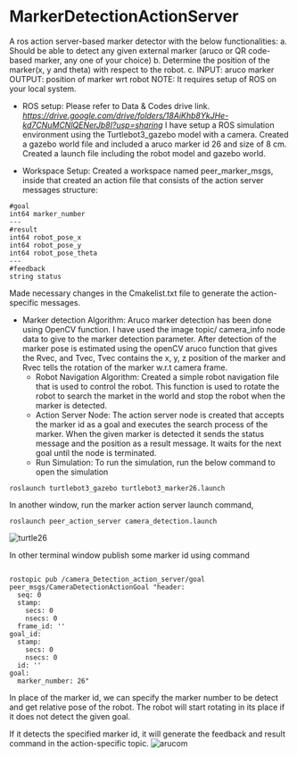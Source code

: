 # MarkerDetectionActionServer
A ros action server-based marker detector with the below functionalities:
a. Should be able to detect any given external marker (aruco or QR code-based marker, any one of your choice)
b. Determine the position of the marker(x, y and theta) with respect to the robot.
c. INPUT: aruco marker OUTPUT: position of marker wrt robot
NOTE: It requires setup of ROS on your local system.

* ROS setup: 
		Please refer to Data & Codes drive link. *https://drive.google.com/drive/folders/18AiKhb8YkJHe-kd7CNuMCNlQENerJb8I?usp=sharing*
  I have setup a ROS simulation environment using the Turtlebot3_gazebo model with a camera. 
  Created a gazebo world file and included a aruco marker id 26 and size of 8 cm. 
  Created a launch file including the robot model and gazebo world.

* Workspace Setup: 
Created a workspace named peer_marker_msgs, inside that created an action file that consists of the action server messages structure: 

```
#goal        
int64 marker_number
---
#result
int64 robot_pose_x
int64 robot_pose_y
int64 robot_pose_theta
---
#feedback
string status

```

Made necessary changes in the Cmakelist.txt file to generate the action-specific messages.

* Marker detection Algorithm:
Aruco marker detection has been done using OpenCV function. I have used the image topic/ camera_info node data to give to the marker detection parameter. 
After detection of the marker pose is estimated using the openCV aruco function that gives the Rvec, and Tvec, Tvec contains the x, y, z position of the marker and Rvec tells the rotation of the marker w.r.t camera frame. 
	* Robot Navigation Algorithm:
Created a simple robot navigation file that is used to control the robot. This function is used to rotate the robot to search the market in the world and stop the robot when the marker is detected. 
	* Action Server Node:
The action server node is created that accepts the marker id as a goal and executes the search process of the marker. When the given marker is detected it sends the status message and the position as a  result message. It waits for the next goal until the node is terminated. 
	* Run Simulation:
To run the simulation, run the below command to open the simulation

``` roslaunch turtlebot3_gazebo turtlebot3_marker26.launch ```

In another window, run the marker action server launch command, 

``` roslaunch peer_action_server camera_detection.launch ```

![turtle26](https://user-images.githubusercontent.com/58929684/174861498-c37664bb-f631-49ce-b3e7-4917b46701d5.png)

In other terminal window publish some marker id using command 
```

rostopic pub /camera_Detection_action_server/goal peer_msgs/CameraDetectionActionGoal "header:
  seq: 0
  stamp:
	secs: 0
	nsecs: 0
  frame_id: ''
goal_id:
  stamp:
	secs: 0
	nsecs: 0
  id: ''
goal:
  marker_number: 26"

```
In place of the marker id, we can specify the marker number to be detect and get relative pose of the robot.
The robot will start rotating in its place if it does not detect the given goal. 

If it detects the specified marker id, it will generate the feedback and result command in the action-specific topic.
![arucom](https://user-images.githubusercontent.com/58929684/174861990-f50330da-7054-4bd8-a6bb-d1ca40055a25.png)





